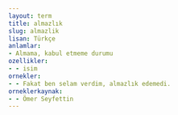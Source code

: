 ```yaml
---
layout: term
title: almazlık
slug: almazlik
lisan: Türkçe
anlamlar:
- Almama, kabul etmeme durumu
ozellikler:
- - isim
ornekler:
- - Fakat ben selam verdim, almazlık edemedi.
orneklerkaynak:
- - Ömer Seyfettin
---
```

